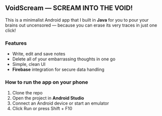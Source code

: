 ## VoidScream — SCREAM INTO THE VOID!

This is a minimalist Android app that I built in **Java** for you to pour your brains out uncensored — because you can erase its very traces in just one click!

### Features

 + Write, edit and save notes
 + Delete all of your embarrassing thoughts in one go
 + Simple, clean UI
 + **Firebase** integration for secure data handling

### How to run the app on your phone

1. Clone the repo
2. Open the project in **Android Studio**
3. Connect an Android device or start an emulator
4. Click Run or press Shift + F10
